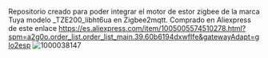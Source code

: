 Repositorio creado para poder integrar el motor de estor zigbee de la marca Tuya modelo _TZE200_libht6ua en Zigbee2mqtt. 
Comprado en Aliexpress de este enlace https://es.aliexpress.com/item/1005005574510278.html?spm=a2g0o.order_list.order_list_main.39.60b6194dxwfIfe&gatewayAdapt=glo2esp
![1000038147](https://github.com/javilopezalarcon/Blind-motor-_TZE200_libht6ua-z2m/assets/77857755/93747a58-4d23-4efe-88ed-e15e599b6521)
